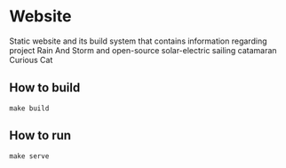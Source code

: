 # Website

Static website and its build system
that contains information regarding project Rain And Storm
and open-source solar-electric sailing catamaran Curious Cat


## How to build

    make build


## How to run

    make serve

<!-- Design ideas: https://oxide.computer -->
